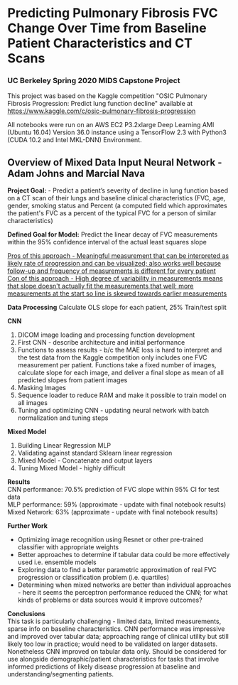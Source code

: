 # Predicting Pulmonary Fibrosis FVC Change Over Time from Baseline Patient Characteristics and CT Scans

### UC Berkeley Spring 2020 MIDS Capstone Project

This project was based on the Kaggle competition "OSIC Pulmonary Fibrosis Progression: Predict lung function decline" available at https://www.kaggle.com/c/osic-pulmonary-fibrosis-progression

All notebooks were run on an AWS EC2 P3.2xlarge Deep Learning AMI (Ubuntu 16.04) Version 36.0 instance using a TensorFlow 2.3 with Python3 (CUDA 10.2 and Intel MKL-DNN) Environment.

## Overview of Mixed Data Input Neural Network - Adam Johns and Marcial Nava

**Project Goal:** - Predict a patient’s severity of decline in lung function based on a CT scan of their lungs and baseline clinical characteristics (FVC, age, gender, smoking status and Percent (a computed field which approximates the patient's FVC as a percent of the typical FVC for a person of similar characteristics)

**Defined Goal for Model:** Predict the linear decay of FVC measurements within the 95% confidence interval of the actual least squares slope  
  
<ins>Pros of this approach<ins> - Meaningful measurement that can be interpreted as likely rate of progression and can be visualized; also works well because follow-up and frequency of measurements is different for every patient  
<ins>Con of this approach<ins> - High degree of variability in measurements means that slope doesn't actually fit the measurements that well; more measurements at the start so line is skewed towards earlier measurements  
  

**Data Processing** 
Calculate OLS slope for each patient, 25% Train/test split

**CNN** 
1) DICOM image loading and processing function development
2) First CNN - describe architecture and initial performance
3) Functions to assess results - b/c the MAE loss is hard to interpret and the test data from the Kaggle competition only includes one FVC measurement per patient. Functions take a fixed number of images, calculate slope for each image, and deliver a final slope as mean of all predicted slopes from patient images
4) Masking Images
5) Sequence loader to reduce RAM and make it possible to train model on all images
5) Tuning and optimizing CNN - updating neural network with batch normalization and tuning steps

**Mixed Model**  
1) Building Linear Regression MLP
2) Validating against standard Sklearn linear regression
3) Mixed Model - Concatenate and output layers
4) Tuning Mixed Model - highly difficult

**Results**  
CNN performance: 70.5% prediction of FVC slope within 95% CI for test data  
MLP performance: 59% (approximate - update with final notebook results)  
Mixed Network: 63% (approximate - update with final notebook results)  

**Further Work**  
- Optimizing image recognition using Resnet or other pre-trained classifier with appropriate weights  
- Better approaches to determine if tabular data could be more effectively used i.e. ensemble models  
- Exploring data to find a better parametric approximation of real FVC progression or classification problem (i.e. quartiles)  
- Determining when mixed networks are better than individual approaches - here it seems the perceptron performance reduced the CNN; for what kinds of problems or data sources would it improve outcomes?  

**Conclusions**  
This task is particularly challenging - limited data, limited measurements, sparse info on baseline characteristics. CNN performance was impressive and improved over tabular data; approaching range of clinical utility but still likely too low in practice; would need to be validated on larger datasets. Nonetheless CNN improved on tabular data only. Should be considered for use alongside demographic/patient characteristics for tasks that involve informed predictions of likely disease progression at baseline and understanding/segmenting patients.
